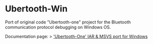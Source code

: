 # Ubertooth-Win

Port of original code "Ubertooth-one" project for the Bluetooth communication protocol debugging on Windows OS.

Documentation page: > ['Ubertooth-One' IAR & MSVS port for Windows](http://electronics.quantumlah.org/index.php?pg=ubertooth)
